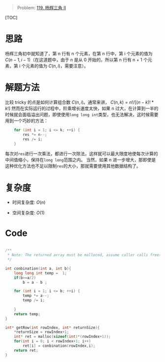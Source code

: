 > Problem: [119. 杨辉三角 II](https://leetcode.cn/problems/pascals-triangle-ii/description/)

[TOC]

# 思路
杨辉三角初中就知道了，第 n 行有 n 个元素，在第 n 行中，第 i 个元素的值为 $C(n-1,i-1)$（在这道题中，由于 n 是从 0 开始的，所以第 n 行有 n + 1 个元素，第 i 个元素的值为 $C(n,i)$，需要注意）。

# 解题方法
比较 tricky 的点是如何计算组合数 $C(n,i)$。通常来讲，
$C(n, k) = n! / [(n-k)! * k!]$
然而在实际运行的过程中，阶乘增长速度太快，如果 n 过大，在计算到一半的时候就会面临溢出问题，即使使用`long long int`类型，也无法解决，这时候需要用到一个巧妙的方法：
```c
    for (int i = 1; i <= k; ++i) {
        res *= n--;
        res /= i;
    }
```
每次对`res`进行一次乘法，都进行一次除法，这样就可以最大限度地使每次计算的中间值缩小，保持在`long long`范围之内。
当然，如果 n 进一步增大，那即使是这种优化方法也不足以限制`res`的大小，那就需要使用其他数据结构了。

# 复杂度
- 时间复杂度: 
 $O(n)$

- 空间复杂度: 
 $O(1)$

# Code
```C []

/**
 * Note: The returned array must be malloced, assume caller calls free().
 */

int conbination(int a, int b){
    long long int temp =  1;
    if(b>=a/2)
        b = a - b ;

    for (int i = 1; i <= b; ++i) {
        temp *= a--;
        temp /= i;
    
    }
    return temp;
}

int* getRow(int rowIndex, int* returnSize){
    *returnSize = rowIndex+1;
    int* ret = malloc(sizeof(int)*(rowIndex+1));
    for(int i = 0; i < rowIndex+1; i++)
        ret[i] = conbination(rowIndex,i);
    return ret;
}
```
